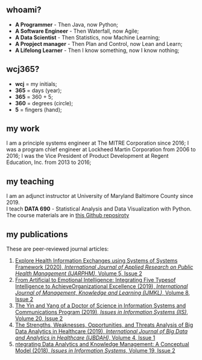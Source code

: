 ## whoami?
* **A Programmer** - Then Java, now Python;
* **A Software Engineer** - Then Waterfall, now Agile;
* **A Data Scientist** - Then Statistics, now Machine Learning;
* **A Propject manager** - Then Plan and Control, now Lean and Learn;
* **A Lifelong Learner** - Then I know something, now I know nothing;

## wcj365?
* **wcj** = my initials; 
* **365** = days (year); 
* **365** = 360 + 5; 
* **360** = degrees (circle); 
* **5** = fingers (hand); 

## my work
I am a principle systems engineer at The MITRE Corporation since 2016;
I was a program chief engineer at Lockheed Martin Corporation from 2006 to 2016;
I was the Vice President of Product Development at Regent Education, Inc. from 2013 to 2016;

## my teaching
I am an adjunct instructor at University of Maryland Baltimore County since 2019. \
I teach **DATA 690** - Statistical Analysis and Data Visualization with Python. \
The course materials are in [this Github reposiroty](https://github.com/wcj365/python-stats-dataviz)

## my publications
These are peer-reviewed journal articles:
1. [Explore Health Information Exchanges using Systems of Systems Framework (2020), *International Journal of Applied Research on Public Health Management (IJARPHM)*, Volume 5, Issue 2](https://www.igi-global.com/journal/international-journal-applied-research-public/214902)
2. [From Artificial to Emotional Intelligence: Integrating Five Typesof Intelligence to AchieveOrganizational Excellence (2019), *International Journal of Management, Knowledge and Learning (IJMKL)*, Volume 8, Issue 2](http://www.issbs.si/press/ISSN/2232-5697/8_125-144.pdf)
3. [The Yin and Yang of a Doctor of Science in Information Systems and Communications Program (2019), *Issues in Information Systems (IIS)*, Volume 20, Issue 2](http://www.iacis.org/iis/2019/2_iis_2019_128-139.pdf)
4. [The Strengths, Weaknesses, Opportunities, and Threats Analysis of Big Data Analytics in Healthcare (2019), *International Journal of Big Data and Analytics in Healthcare (IJBDAH)*, Volume 4, Issue 1](https://github.com/wcj365/wcj365.github.io/blob/master/docs/The-Strengths-Weaknesses-Opportunities-and-Threats-Analysis-of-Big-Data-Analytics-in-Healthcare.pdf)
5. [ntegrating Data Analytics and Knowledge Management: A Conceptual Model (2018), *Issues in Information Systems*, Volume 19, Issue 2](http://www.iacis.org/iis/2018/2_iis_2018_208-216.pdf)

